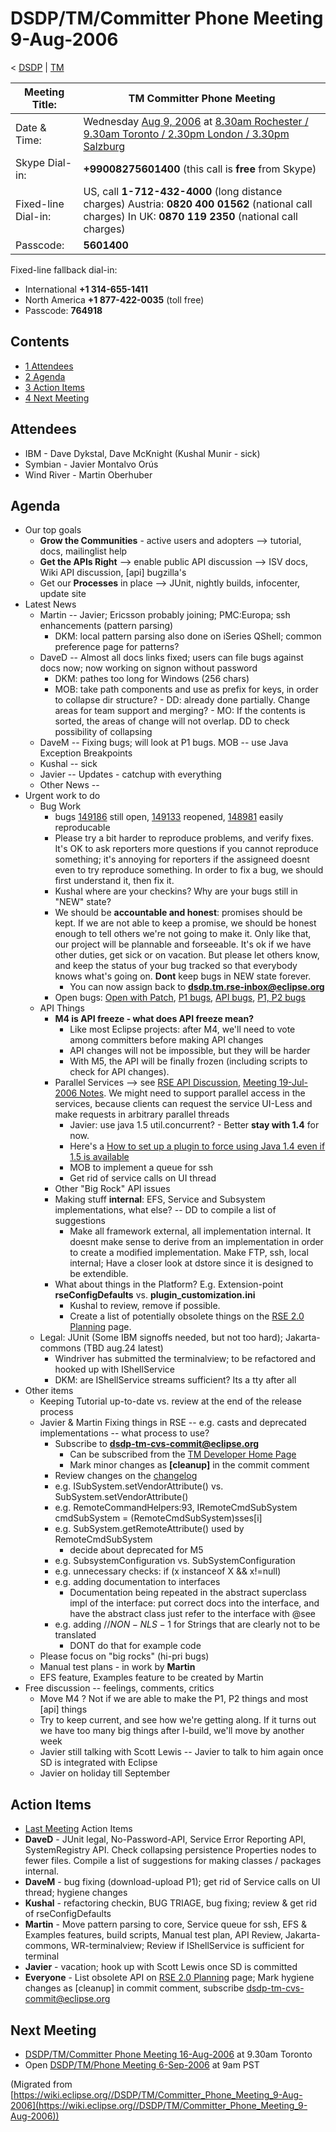 

DSDP/TM/Committer Phone Meeting 9-Aug-2006
==========================================

< [DSDP](/DSDP "DSDP")‎ | [TM](/DSDP/TM "DSDP/TM")

| Meeting Title: | **TM Committer Phone Meeting** |
| --- | --- |
| Date & Time: | Wednesday [Aug 9, 2006](/index.php?title=Aug_9,_2006&action=edit&redlink=1 "Aug 9, 2006 (page does not exist)") at [8.30am Rochester / 9.30am Toronto / 2.30pm London / 3.30pm Salzburg](http://www.timeanddate.com/worldclock/meetingdetails.html?year=2006&month=8&day=9&hour=13&min=30&sec=0&p1=223&p2=250&p3=421&p4=136&iv=1800) |
| Skype Dial-in: | **+99008275601400** (this call is **free** from Skype) |
| Fixed-line Dial-in: | US, call **1-712-432-4000** (long distance charges)    Austria: **0820 400 01562** (national call charges)   In UK: **0870 119 2350** (national call charges)   |
| Passcode: | **5601400** |

Fixed-line fallback dial-in:

*   International **+1 314-655-1411**
*   North America **+1 877-422-0035** (toll free)
*   Passcode: **764918**

Contents
--------

*   [1 Attendees](#Attendees)
*   [2 Agenda](#Agenda)
*   [3 Action Items](#Action-Items)
*   [4 Next Meeting](#Next-Meeting)

Attendees
---------

*   IBM - Dave Dykstal, Dave McKnight (Kushal Munir - sick)
*   Symbian - Javier Montalvo Orús
*   Wind River - Martin Oberhuber

Agenda
------

*   Our top goals
    *   **Grow the Communities** \- active users and adopters --> tutorial, docs, mailinglist help
    *   **Get the APIs Right** --\> enable public API discussion --> ISV docs, Wiki API discussion, \[api\] bugzilla's
    *   Get our **Processes** in place --> JUnit, nightly builds, infocenter, update site
*   Latest News
    *   Martin -- Javier; Ericsson probably joining; PMC:Europa; ssh enhancements (pattern parsing)
        *   DKM: local pattern parsing also done on iSeries QShell; common preference page for patterns?
    *   DaveD -- Almost all docs links fixed; users can file bugs against docs now; now working on signon without password
        *   DKM: pathes too long for Windows (256 chars)
        *   MOB: take path components and use as prefix for keys, in order to collapse dir structure? - DD: already done partially. Change areas for team support and merging? - MO: If the contents is sorted, the areas of change will not overlap. DD to check possibility of collapsing
    *   DaveM -- Fixing bugs; will look at P1 bugs. MOB -- use Java Exception Breakpoints
    *   Kushal -- sick
    *   Javier -- Updates - catchup with everything
    *   Other News --
*   Urgent work to do
    *   Bug Work
        *   bugs [149186](https://bugs.eclipse.org/bugs/show_bug.cgi?id=149186) still open, [149133](https://bugs.eclipse.org/bugs/show_bug.cgi?id=149133) reopened, [148981](https://bugs.eclipse.org/bugs/show_bug.cgi?id=148981) easily reproducable
        *   Please try a bit harder to reproduce problems, and verify fixes. It's OK to ask reporters more questions if you cannot reproduce something; it's annoying for reporters if the assigneed doesnt even to try reproduce something. In order to fix a bug, we should first understand it, then fix it.
        *   Kushal where are your checkins? Why are your bugs still in "NEW" state?
        *   We should be **accountable and honest**: promises should be kept. If we are not able to keep a promise, we should be honest enough to tell others we're not going to make it. Only like that, our project will be plannable and forseeable. It's ok if we have other duties, get sick or on vacation. But please let others know, and keep the status of your bug tracked so that everybody knows what's going on. **Dont** keep bugs in NEW state forever.
            *   You can now assign back to **dsdp.tm.rse-inbox@eclipse.org**
        *   Open bugs: [Open with Patch](https://bugs.eclipse.org/bugs/buglist.cgi?query_format=advanced&classification=DSDP&product=Target+Management&component=RSE&bug_status=UNCONFIRMED&bug_status=NEW&bug_status=ASSIGNED&bug_status=REOPENED&cmdtype=doit&field0-0-0=attachments.ispatch&type0-0-0=equals&value0-0-0=1), [P1 bugs](https://bugs.eclipse.org/bugs/buglist.cgi?query_format=advanced&classification=DSDP&product=Target+Management&component=RSE&bug_status=UNCONFIRMED&bug_status=NEW&bug_status=ASSIGNED&bug_status=REOPENED&priority=P1&cmdtype=doit), [API bugs](https://bugs.eclipse.org/bugs/buglist.cgi?query_format=advanced&short_desc_type=allwordssubstr&short_desc=%5Bapi&classification=DSDP&product=Target+Management&component=RSE&bug_status=UNCONFIRMED&bug_status=NEW&bug_status=ASSIGNED&bug_status=REOPENED&cmdtype=doit), [P1, P2 bugs](https://bugs.eclipse.org/bugs/buglist.cgi?query_format=advanced&classification=DSDP&product=Target+Management&component=RSE&bug_status=UNCONFIRMED&bug_status=NEW&bug_status=ASSIGNED&bug_status=REOPENED&priority=P1&priority=P2&cmdtype=doit)
    *   API Things
        *   **M4 is API freeze - what does API freeze mean?**
            *   Like most Eclipse projects: after M4, we'll need to vote among committers before making API changes
            *   API changes will not be impossible, but they will be harder
            *   With M5, the API will be finally frozen (including scripts to check for API changes).
        *   Parallel Services --> see [RSE API Discussion](/RSE_API_Discussion "RSE API Discussion"), [Meeting 19-Jul-2006 Notes](/DSDP/TM/Committer_Phone_Meeting_19-Jul-2006 "DSDP/TM/Committer Phone Meeting 19-Jul-2006"). We might need to support parallel access in the services, because clients can request the service UI-Less and make requests in arbitrary parallel threads
            *   Javier: use java 1.5 util.concurrent? - Better **stay with 1.4** for now.
            *   Here's a [How to set up a plugin to force using Java 1.4 even if 1.5 is available](http://michaelscharf.blogspot.com/2006/07/how-to-setup-some-plugins-to-use-java.html)
            *   MOB to implement a queue for ssh
            *   Get rid of service calls on UI thread
        *   Other "Big Rock" API issues
        *   Making stuff **internal**: EFS, Service and Subsystem implementations, what else? -- DD to compile a list of suggestions
            *   Make all framework external, all implementation internal. It doesnt make sense to derive from an implementation in order to create a modified implementation. Make FTP, ssh, local internal; Have a closer look at dstore since it is designed to be extendible.
        *   What about things in the Platform? E.g. Extension-point **rseConfigDefaults** vs. **plugin_customization.ini**
            *   Kushal to review, remove if possible.
            *   Create a list of potentially obsolete things on the [RSE 2.0 Planning](/RSE_2.0_Planning "RSE 2.0 Planning") page.
    *   Legal: JUnit (Some IBM signoffs needed, but not too hard); Jakarta-commons (TBD aug.24 latest)
        *   Windriver has submitted the terminalview; to be refactored and hooked up with IShellService
        *   DKM: are IShellService streams sufficient? Its a tty after all
*   Other items
    *   Keeping Tutorial up-to-date vs. review at the end of the release process
    *   Javier & Martin Fixing things in RSE -- e.g. casts and deprecated implementations -- what process to use?
        *   Subscribe to **dsdp-tm-cvs-commit@eclipse.org**
            *   Can be subscribed from the [TM Developer Home Page](https://www.eclipse.org/dsdp/tm/developers/index.php)
            *   Mark minor changes as **\[cleanup\]** in the commit comment
        *   Review changes on the [changelog](http://download.eclipse.org/dsdp/tm/downloads/drops/N-changelog/index.html)
        *   e.g. ISubSystem.setVendorAttribute() vs. SubSystem.setVendorAttribute()
        *   e.g. RemoteCommandHelpers:93, IRemoteCmdSubSystem cmdSubSystem = (RemoteCmdSubSystem)sses\[i\]
        *   e.g. SubSystem.getRemoteAttribute() used by RemoteCmdSubSystem
            *   decide about deprecated for M5
        *   e.g. SubsystemConfiguration vs. SubSystemConfiguration
        *   e.g. unnecessary checks: if (x instanceof X && x!=null)
        *   e.g. adding documentation to interfaces
            *   Documentation being repeated in the abstract superclass impl of the interface: put correct docs into the interface, and have the abstract class just refer to the interface with @see
        *   e.g. adding //$NON-NLS-1$ for Strings that are clearly not to be translated
            *   DONT do that for example code
    *   Please focus on "big rocks" (hi-pri bugs)
    *   Manual test plans - in work by **Martin**
    *   EFS feature, Examples feature to be created by Martin
*   Free discussion -- feelings, comments, critics
    *   Move M4 ? Not if we are able to make the P1, P2 things and most \[api\] things
    *   Try to keep current, and see how we're getting along. If it turns out we have too many big things after I-build, we'll move by another week
    *   Javier still talking with Scott Lewis -- Javier to talk to him again once SD is integrated with Eclipse
    *   Javier on holiday till September

Action Items
------------

*   [Last Meeting](/DSDP/TM/Committer_Phone_Meeting_2-Aug-2006#Action_Items "DSDP/TM/Committer Phone Meeting 2-Aug-2006") Action Items
*   **DaveD** \- JUnit legal, No-Password-API, Service Error Reporting API, SystemRegistry API. Check collapsing persistence Properties nodes to fewer files. Compile a list of suggestions for making classes / packages internal.
*   **DaveM** \- bug fixing (download-upload P1); get rid of Service calls on UI thread; hygiene changes
*   **Kushal** \- refactoring checkin, BUG TRIAGE, bug fixing; review & get rid of rseConfigDefaults
*   **Martin** \- Move pattern parsing to core, Service queue for ssh, EFS & Examples features, build scripts, Manual test plan, API Review, Jakarta-commons, WR-terminalview; Review if IShellService is sufficient for terminal
*   **Javier** \- vacation; hook up with Scott Lewis once SD is committed
*   **Everyone** \- List obsolete API on [RSE 2.0 Planning](/RSE_2.0_Planning "RSE 2.0 Planning") page; Mark hygiene changes as \[cleanup\] in commit comment, subscribe dsdp-tm-cvs-commit@eclipse.org

Next Meeting
------------

*   [DSDP/TM/Committer Phone Meeting 16-Aug-2006](/DSDP/TM/Committer_Phone_Meeting_16-Aug-2006 "DSDP/TM/Committer Phone Meeting 16-Aug-2006") at 9.30am Toronto
*   Open [DSDP/TM/Phone Meeting 6-Sep-2006](/DSDP/TM/Phone_Meeting_6-Sep-2006 "DSDP/TM/Phone Meeting 6-Sep-2006") at 9am PST


(Migrated from [https://wiki.eclipse.org//DSDP/TM/Committer_Phone_Meeting_9-Aug-2006](https://wiki.eclipse.org//DSDP/TM/Committer_Phone_Meeting_9-Aug-2006))